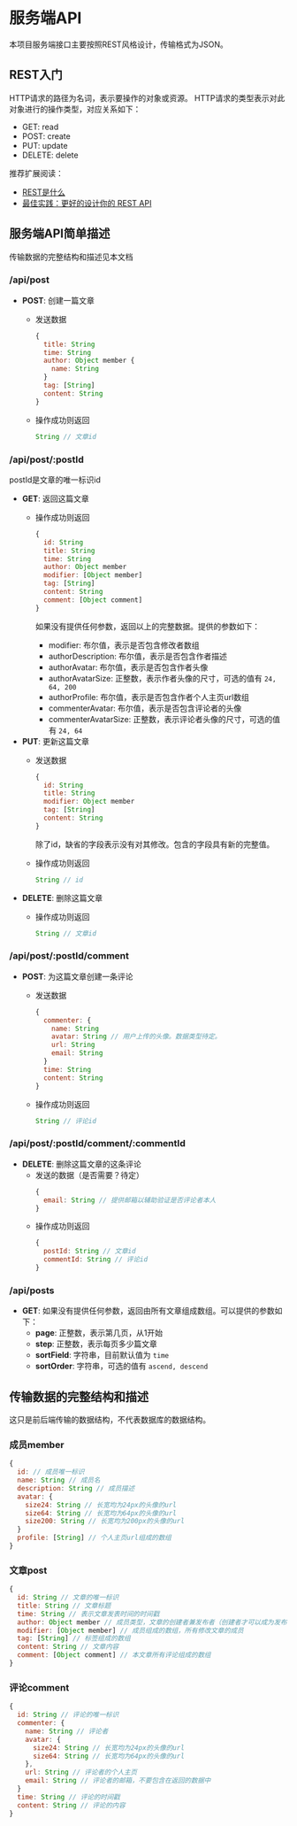 # 服务端API

本项目服务端接口主要按照REST风格设计，传输格式为JSON。

## REST入门

HTTP请求的路径为名词，表示要操作的对象或资源。
HTTP请求的类型表示对此对象进行的操作类型，对应关系如下：

- GET: read
- POST: create
- PUT: update
- DELETE: delete

推荐扩展阅读：

- [REST是什么](https://www.evernote.com/shard/s309/sh/e0232a85-11ab-4d73-b435-c996c6b359ba/02127eaf8c6e24f013b0c2133c3edd98)
- [最佳实践：更好的设计你的 REST API](https://www.evernote.com/shard/s309/sh/56f02d93-2eec-4807-b7e1-c49d9f02af5f/f5500d2f6c8952c486a1ec0d202b36a4)




## 服务端API简单描述

传输数据的完整结构和描述见本文档

### /api/post

- **POST**: 创建一篇文章
  - 发送数据

    ```JavaScript
    {
      title: String
      time: String
      author: Object member {
        name: String
      }
      tag: [String]
      content: String
    }
    ```
  - 操作成功则返回

    ```JavaScript
    String // 文章id
    ```


### /api/post/:postId

postId是文章的唯一标识id

- **GET**: 返回这篇文章
  - 操作成功则返回

    ```JavaScript
    {
      id: String
      title: String
      time: String
      author: Object member
      modifier: [Object member]
      tag: [String]
      content: String
      comment: [Object comment]
    }
    ```
    如果没有提供任何参数，返回以上的完整数据。提供的参数如下：
    - modifier: 布尔值，表示是否包含修改者数组
    - authorDescription: 布尔值，表示是否包含作者描述
    - authorAvatar: 布尔值，表示是否包含作者头像
    - authorAvatarSize: 正整数，表示作者头像的尺寸，可选的值有 `24, 64, 200`
    - authorProfile: 布尔值，表示是否包含作者个人主页url数组
    - commenterAvatar: 布尔值，表示是否包含评论者的头像
    - commenterAvatarSize: 正整数，表示评论者头像的尺寸，可选的值有 `24, 64`
- **PUT**: 更新这篇文章
  - 发送数据

    ```JavaScript
    {
      id: String
      title: String
      modifier: Object member
      tag: [String]
      content: String
    }
    ```
    除了id，缺省的字段表示没有对其修改。包含的字段具有新的完整值。
  - 操作成功则返回

    ```JavaScript
    String // id
    ```
- **DELETE**: 删除这篇文章
  - 操作成功则返回

    ```JavaScript
    String // 文章id
    ```

### /api/post/:postId/comment

- **POST**: 为这篇文章创建一条评论
  - 发送数据

    ```JavaScript
    {
      commenter: {
        name: String
        avatar: String // 用户上传的头像。数据类型待定。
        url: String
        email: String
      }
      time: String
      content: String
    }
    ```
  - 操作成功则返回

    ```JavaScript
    String // 评论id
    ```

### /api/post/:postId/comment/:commentId

- **DELETE**: 删除这篇文章的这条评论
  - 发送的数据（是否需要？待定）
    ```JavaScript
    {
      email: String // 提供邮箱以辅助验证是否评论者本人
    }
    ```
  - 操作成功则返回
    ```JavaScript
    {
      postId: String // 文章id
      commentId: String // 评论id
    }
    ```

### /api/posts

- **GET**: 如果没有提供任何参数，返回由所有文章组成数组。可以提供的参数如下：
  - **page**: 正整数，表示第几页，从1开始
  - **step**: 正整数，表示每页多少篇文章
  - **sortField**: 字符串，目前默认值为 `time`
  - **sortOrder**: 字符串，可选的值有 `ascend, descend`





## 传输数据的完整结构和描述

这只是前后端传输的数据结构，不代表数据库的数据结构。

### 成员member

```JavaScript
{
  id: // 成员唯一标识
  name: String // 成员名
  description: String // 成员描述
  avatar: {
    size24: String // 长宽均为24px的头像的url
    size64: String // 长宽均为64px的头像的url
    size200: String // 长宽均为200px的头像的url
  }
  profile: [String] // 个人主页url组成的数组
}
```

### 文章post

```JavaScript
{
  id: String // 文章的唯一标识
  title: String // 文章标题
  time: String // 表示文章发表时间的时间戳
  author: Object member // 成员类型，文章的创建者兼发布者（创建者才可以成为发布者）
  modifier: [Object member] // 成员组成的数组，所有修改文章的成员
  tag: [String] // 标签组成的数组
  content: String // 文章内容
  comment: [Object comment] // 本文章所有评论组成的数组
}
```

### 评论comment

```JavaScript
{
  id: String // 评论的唯一标识
  commenter: {
    name: String // 评论者
    avatar: {
      size24: String // 长宽均为24px的头像的url
      size64: String // 长宽均为64px的头像的url
    },
    url: String // 评论者的个人主页
    email: String // 评论者的邮箱，不要包含在返回的数据中
  }
  time: String // 评论的时间戳
  content: String // 评论的内容
}
```

